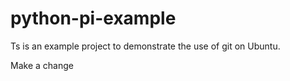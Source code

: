 # python-pi-example
Ts is an example project to demonstrate the use of git on Ubuntu.

Make a change
